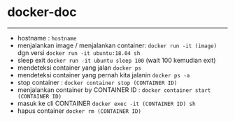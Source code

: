 # docker-doc

---

- hostname :
```hostname``` 
- menjalankan image / menjalankan container:
```docker run -it (image)``` dgn versi ``` docker run -it ubuntu:18.04 sh ```
- sleep exit 
```docker run -it ubuntu sleep 100```  (wait 100 kemudian exit)
- mendeteksi container yang jalan
```docker ps```
- mendeteksi container yang pernah kita jalanin
```docker ps -a```
- stop container :
```docker container stop (CONTAINER ID)``` 
- menjalankan container by CONTAINER ID :
```docker container start (CONTAINER ID)```
- masuk ke cli CONTAINER
```docker exec -it (CONTAINER ID) sh```
- hapus container
```docker rm (CONTAINER ID)```




